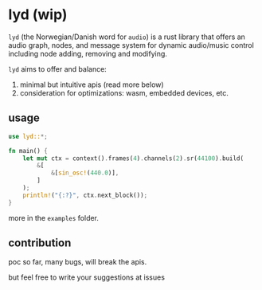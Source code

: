 # lyd (wip)

`lyd` (the Norwegian/Danish word for `audio`) is a rust library that offers an audio graph, nodes, and message system for dynamic audio/music control including node adding, removing and modifying.

`lyd` aims to offer and balance:

1. minimal but intuitive apis (read more below)
2. consideration for optimizations: wasm, embedded devices, etc.

## usage

```rust
use lyd::*;

fn main() {
    let mut ctx = context().frames(4).channels(2).sr(44100).build(
        &[
            &[sin_osc!(440.0)],
        ]
    );
    println!("{:?}", ctx.next_block());
}
```

more in the `examples` folder.

## contribution

poc so far, many bugs, will break the apis.

but feel free to write your suggestions at issues